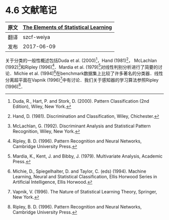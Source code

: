 # 4.6 文献笔记

| 原文   | [The Elements of Statistical Learning](https://web.stanford.edu/~hastie/ElemStatLearn/printings/ESLII_print12.pdf) |
| ---- | ---------------------------------------- |
| 翻译   | szcf-weiya                               |
| 发布 | 2017-06-09 |

关于分类的一般性概述包括Duda et al. (2000)[^1]，Hand (1981)[^2]， McLachlan (1992)[^3]和Ripley (1996)[^4]．Mardia et al. (1979)[^5]对线性判别分析进行了简要的讨论．Michie et al. (1994)[^6]在benchmark数据集上比较了许多著名的分类器．线性分离超平面在Vapnik (1996)[^7]中有讨论．我们关于感知器的学习算法参照Ripley (1996)[^4]．

[^1]: Duda, R., Hart, P. and Stork, D. (2000). Pattern Classification (2nd Edition), Wiley, New York.
[^2]: Hand, D. (1981). Discrimination and Classification, Wiley, Chichester.
[^3]: McLachlan, G. (1992). Discriminant Analysis and Statistical Pattern Recognition, Wiley, New York.
[^4]: Ripley, B. D. (1996). Pattern Recognition and Neural Networks, Cambridge University Press.
[^5]: Mardia, K., Kent, J. and Bibby, J. (1979). Multivariate Analysis, Academic Press.
[^6]: Michie, D., Spiegelhalter, D. and Taylor, C. (eds) (1994). Machine Learning, Neural and Statistical Classification, Ellis Horwood Series in Artificial Intelligence, Ellis Horwood.
[^7]: Vapnik, V. (1996). The Nature of Statistical Learning Theory, Springer, New York.
